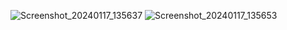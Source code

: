 ![Screenshot_20240117_135637](https://github.com/achmadsyarif252/MyDataStore/assets/86962642/2dd5292a-dc9e-4cff-a18e-6ed77b803f49)
![Screenshot_20240117_135653](https://github.com/achmadsyarif252/MyDataStore/assets/86962642/846b774e-7534-43fc-b5f8-4b713a90d07b)
